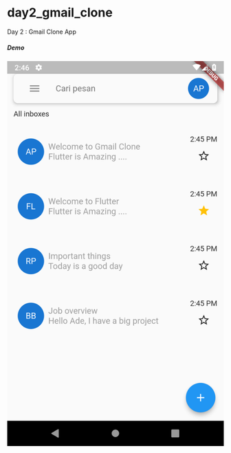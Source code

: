 # day2_gmail_clone

Day 2 : Gmail Clone App

##### Demo

![Alt text](gmail_clone.png?raw=true "Gmail Clone")
